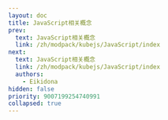 ```yaml
---
layout: doc
title: JavaScript相关概念
prev:
  text: JavaScript相关概念
  link: /zh/modpack/kubejs/JavaScript/index
next:
  text: JavaScript相关概念
  link: /zh/modpack/kubejs/JavaScript/index
  authors:
    - Eikidona
hidden: false
priority: 9007199254740991
collapsed: true
---
```


